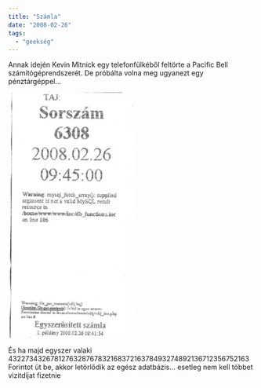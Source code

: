 ```yaml
---
title: "Számla"
date: "2008-02-26"
tags: 
  - "geekség"
---
```


Annak idején Kevin Mitnick egy telefonfülkéből feltörte a Pacific Bell számítógéprendszerét. De próbálta volna meg ugyanezt egy pénztárgéppel...

![szamla_t](images/szamla_t-257x500.webp)

És ha majd egyszer valaki 432273432678127632876783216837216378493274892136712356752163 Forintot üt be, akkor letörlődik az egész adatbázis... esetleg nem kell többet vizitdíjat fizetnie
